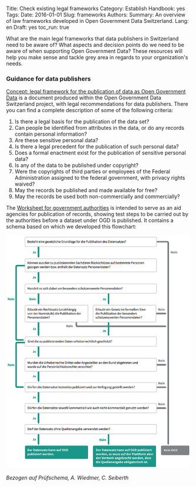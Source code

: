 Title: Check existing legal frameworks
Category: Establish
Handbook: yes
Tags:
Date: 2016-01-01
Slug: frameworks
Authors:
Summary: An overview of law frameworks developed in Open Government Data Switzerland.
Lang: en
Draft: yes
toc_run: true


What are the main legal frameworks that data publishers in Switzerland need to be aware of? What aspects and decision points do we need to be aware of when supporting Open Government Data? These resources will help you make sense and tackle grey area in regards to your organization's needs.

### Guidance for data publishers

[Concept: legal framework for the publication of data as Open Government Data](/en/library/konzept-rechtliche-rahmen) is a document produced within the Open Government Data Switzerland project, with legal recommendations for data publishers. There you can find a complete description of some of the following criteria:

1. Is there a legal basis for the publication of the data set?
1. Can people be identified from attributes in the data, or do any records contain personal information?
1. Are these sensitive personal data?
1. Is there a legal precedent for the publication of such personal data?
1. Does a formal enactment exist for the publication of sensitive personal data?
1. Is any of the data to be published under copyright?
1. Were the copyrights of third parties or employees of the Federal Administration assigned to the federal government, with privacy rights waived?
1. May the records be published and made available for free?
1. May the records be used both non-commercially and commercially?

The [Worksheet for government authorities](/en/library/arbeitshilfe-publikation) is intended to serve as an aid agencies for publication of records, showing test steps to be carried out by the authorities before a dataset under OGD is published. It contains a schema based on which we developed this flowchart:

![](/images/chart-arbeitshilfe-publikation.png)

*Bezogen auf Prüfschema, A. Wiedmer, C. Seiberth*
